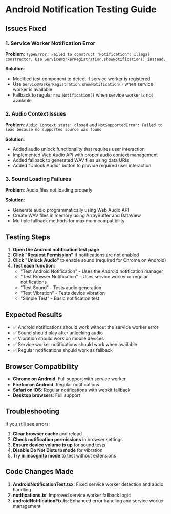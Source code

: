 # Android Notification Testing Guide

## Issues Fixed

### 1. Service Worker Notification Error
**Problem**: `TypeError: Failed to construct 'Notification': Illegal constructor. Use ServiceWorkerRegistration.showNotification() instead.`

**Solution**: 
- Modified test component to detect if service worker is registered
- Use `ServiceWorkerRegistration.showNotification()` when service worker is available
- Fallback to regular `new Notification()` when service worker is not available

### 2. Audio Context Issues
**Problem**: `Audio Context state: closed` and `NotSupportedError: Failed to load because no supported source was found`

**Solution**:
- Added audio unlock functionality that requires user interaction
- Implemented Web Audio API with proper audio context management
- Added fallback to generated WAV files using data URIs
- Added "Unlock Audio" button to provide required user interaction

### 3. Sound Loading Failures
**Problem**: Audio files not loading properly

**Solution**:
- Generate audio programmatically using Web Audio API
- Create WAV files in memory using ArrayBuffer and DataView
- Multiple fallback methods for maximum compatibility

## Testing Steps

1. **Open the Android notification test page**
2. **Click "Request Permission"** if notifications are not enabled
3. **Click "Unlock Audio"** to enable sound (required for Chrome on Android)
4. **Test each function**:
   - "Test Android Notification" - Uses the Android notification manager
   - "Test Browser Notification" - Uses service worker or regular notifications
   - "Test Sound" - Tests audio generation
   - "Test Vibration" - Tests device vibration
   - "Simple Test" - Basic notification test

## Expected Results

- ✅ Android notifications should work without the service worker error
- ✅ Sound should play after unlocking audio
- ✅ Vibration should work on mobile devices
- ✅ Service worker notifications should work when available
- ✅ Regular notifications should work as fallback

## Browser Compatibility

- **Chrome on Android**: Full support with service worker
- **Firefox on Android**: Regular notifications
- **Safari on iOS**: Regular notifications with webkit fallback
- **Desktop browsers**: Full support

## Troubleshooting

If you still see errors:

1. **Clear browser cache** and reload
2. **Check notification permissions** in browser settings
3. **Ensure device volume is up** for sound tests
4. **Disable Do Not Disturb mode** for vibration
5. **Try in incognito mode** to test without extensions

## Code Changes Made

1. **AndroidNotificationTest.tsx**: Fixed service worker detection and audio handling
2. **notifications.ts**: Improved service worker fallback logic
3. **androidNotificationFix.ts**: Enhanced error handling and service worker management